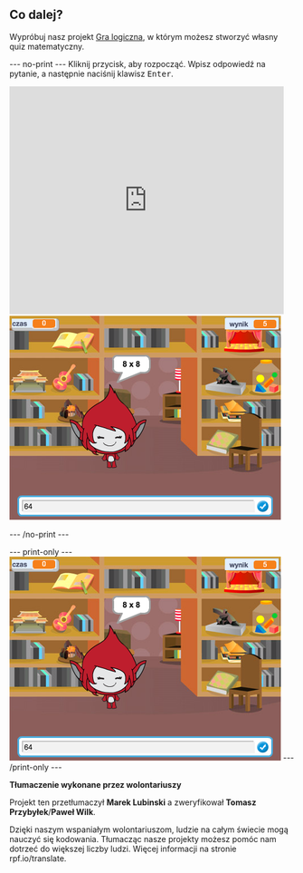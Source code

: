 ## Co dalej?

Wypróbuj nasz projekt [Gra logiczna](https://projects.raspberrypi.org/pl-PL/projects/brain-game?utm_source=pathway&utm_medium=whatnext&utm_campaign=projects), w którym możesz stworzyć własny quiz matematyczny.

--- no-print --- Kliknij przycisk, aby rozpocząć. Wpisz odpowiedź na pytanie, a następnie naciśnij klawisz <kbd>Enter</kbd>.

<div class="scratch-preview">
  <iframe allowtransparency="true" width="485" height="402" src="https://scratch.mit.edu/projects/embed/250234955/?autostart=false" frameborder="0" scrolling="no"></iframe>
  <img src="images/brain-final.png">
</div>

--- /no-print ---

--- print-only --- ![Brain Game](images/brain-final.png) --- /print-only ---


**Tłumaczenie wykonane przez wolontariuszy**

Projekt ten przetłumaczył **Marek Lubinski** a zweryfikował **Tomasz Przybyłek**/**Paweł Wilk**.

Dzięki naszym wspaniałym wolontariuszom, ludzie na całym świecie mogą nauczyć się kodowania. Tłumacząc nasze projekty możesz pomóc nam dotrzeć do większej liczby ludzi. Więcej informacji na stronie rpf.io/translate.